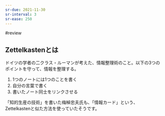 ```yaml
---
sr-due: 2021-11-30
sr-interval: 3
sr-ease: 250
---
```


#review
## Zettelkastenとは

ドイツの学者の二クラス・ルーマンが考えた、情報整理術のこと。以下の3つのポイントを守って、情報を整理する。

1. 1つのノートには1つのことを書く
2. 自分の言葉で書く
3. 書いたノート同士をリンクさせる

「知的生産の技術」を書いた梅棹忠夫氏も、「情報カード」という、Zettelkastenと似た方法を使っていたそうです。